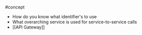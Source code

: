 #concept 
- How do you know what identifier's to use
- What overarching service is used for service-to-service calls
- [[API Gateway]]